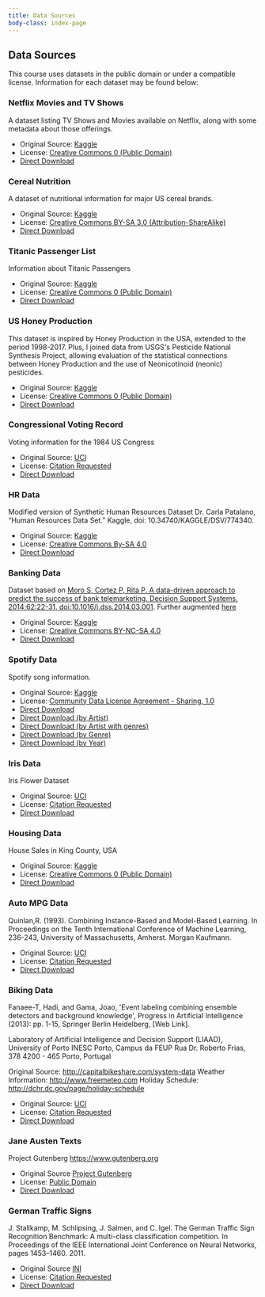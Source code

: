 ```yaml
---
title: Data Sources
body-class: index-page
---
```


## Data Sources

This course uses datasets in the public domain or under a compatible license. Information for each dataset may be found below:

### Netflix Movies and TV Shows

A dataset listing TV Shows and Movies available on Netflix, along with some metadata about those offerings.

* Original Source: [Kaggle](https://www.kaggle.com/shivamb/netflix-shows)
* License: [Creative Commons 0 (Public Domain)](https://creativecommons.org/publicdomain/zero/1.0/)
* [Direct Download](https://raw.githubusercontent.com/lfalin/cse450-course/master/data/netflix_titles.csv)

### Cereal Nutrition

A dataset of nutritional information for major US cereal brands.

* Original Source: [Kaggle](https://www.kaggle.com/crawford/80-cereals)
* License: [Creative Commons BY-SA 3.0 (Attribution-ShareAlike)](https://creativecommons.org/licenses/by-sa/3.0/)
* [Direct Download](https://raw.githubusercontent.com/lfalin/cse450-course/master/data/cereal.csv)

### Titanic Passenger List

Information about Titanic Passengers

* Original Source: [Kaggle](https://www.kaggle.com/c/titanic/overview)
* License: [Creative Commons 0 (Public Domain)](https://creativecommons.org/publicdomain/zero/1.0/)
* [Direct Download](https://raw.githubusercontent.com/lfalin/cse450-course/master/data/titanic.csv)

### US Honey Production

This dataset is inspired by Honey Production in the USA, extended to the period 1998-2017. Plus, I joined data from USGS's Pesticide National Synthesis Project, allowing evaluation of the statistical connections between Honey Production and the use of Neonicotinoid (neonic) pesticides.

* Original Source: [Kaggle](https://www.kaggle.com/kevinzmith/honey-with-neonic-pesticide)
* License: [Creative Commons 0 (Public Domain)](https://creativecommons.org/publicdomain/zero/1.0/)
* [Direct Download](https://raw.githubusercontent.com/lfalin/cse450-course/master/data/honey.csv)

### Congressional Voting Record

Voting information for the 1984 US Congress

* Original Source: [UCI](https://archive.ics.uci.edu/ml/datasets/Congressional+Voting+Records)
* License: [Citation Requested](https://archive.ics.uci.edu/ml/citation_policy.html)
* [Direct Download](https://raw.githubusercontent.com/lfalin/cse450-course/master/data/house-votes-84.csv)

### HR Data

Modified version of Synthetic Human Resources Dataset
Dr. Carla Patalano, “Human Resources Data Set.” Kaggle, doi: 10.34740/KAGGLE/DSV/774340.

* Original Source: [Kaggle](https://www.kaggle.com/rhuebner/human-resources-data-set)
* License: [Creative Commons By-SA 4.0](https://creativecommons.org/licenses/by-sa/4.0/)
* [Direct Download](https://raw.githubusercontent.com/lfalin/cse450-course/master/data/hr.csv)

### Banking Data

Dataset based on [Moro S, Cortez P, Rita P. A data-driven approach to predict the success of bank telemarketing. Decision Support Systems. 2014;62:22-31. doi:10.1016/j.dss.2014.03.001](https://www.sciencedirect.com/science/article/abs/pii/S016792361400061X). Further augmented [here](https://www.kaggle.com/volodymyrgavrysh/bank-marketing-campaigns-dataset)

* Original Source: [Kaggle](https://www.kaggle.com/volodymyrgavrysh/bank-marketing-campaigns-dataset)
* License: [Creative Commons BY-NC-SA 4.0](https://creativecommons.org/licenses/by-nc-sa/4.0/)
* [Direct Download](https://raw.githubusercontent.com/lfalin/cse450-course/master/data/bank.csv)

### Spotify Data

Spotify song information.

* Original Source: [Kaggle](https://www.kaggle.com/yamaerenay/spotify-dataset-19212020-160k-tracks)
* License: [Community Data License Agreement - Sharing, 1.0](https://cdla.io/sharing-1-0/)
* [Direct Download](https://raw.githubusercontent.com/lfalin/cse450-course/master/data/spotify/data.csv)
* [Direct Download (by Artist)](https://raw.githubusercontent.com/lfalin/cse450-course/master/data/spotify/data_by_artist.csv)
* [Direct Download (by Artist with genres)](https://raw.githubusercontent.com/lfalin/cse450-course/master/data/spotify/data_by_artist_w_genres.csv)
* [Direct Download (by Genre)](https://raw.githubusercontent.com/lfalin/cse450-course/master/data/spotify/data_by_genres.csv)
* [Direct Download (by Year)](https://raw.githubusercontent.com/lfalin/cse450-course/master/data/spotify/data_by_year.csv)

### Iris Data

Iris Flower Dataset

* Original Source: [UCI](https://archive.ics.uci.edu/ml/datasets/iris)
* License: [Citation Requested](https://archive.ics.uci.edu/ml/citation_policy.html)
* [Direct Download](https://raw.githubusercontent.com/lfalin/cse450-course/master/data/iris.csv)

### Housing Data

House Sales in King County, USA

* Original Source: [Kaggle](https://www.kaggle.com/harlfoxem/housesalesprediction)
* License: [Creative Commons 0 (Public Domain)](https://creativecommons.org/publicdomain/zero/1.0/)
* [Direct Download](https://raw.githubusercontent.com/lfalin/cse450-course/master/data/housing.csv)

### Auto MPG Data

Quinlan,R. (1993). Combining Instance-Based and Model-Based Learning. In Proceedings on the Tenth International Conference of Machine Learning, 236-243, University of Massachusetts, Amherst. Morgan Kaufmann. 

* Original Source: [UCI](https://archive.ics.uci.edu/ml/datasets/auto+mpg)
* License: [Citation Requested](https://archive.ics.uci.edu/ml/citation_policy.html)
* [Direct Download](https://raw.githubusercontent.com/lfalin/cse450-course/master/data/mpg.csv)

### Biking Data

Fanaee-T, Hadi, and Gama, Joao, 'Event labeling combining ensemble detectors and background knowledge', Progress in Artificial Intelligence (2013): pp. 1-15, Springer Berlin Heidelberg, [Web Link]. 

Laboratory of Artificial Intelligence and Decision Support (LIAAD), University of Porto 
INESC Porto, Campus da FEUP 
Rua Dr. Roberto Frias, 378 
4200 - 465 Porto, Portugal 

Original Source: http://capitalbikeshare.com/system-data 
Weather Information: http://www.freemeteo.com 
Holiday Schedule: http://dchr.dc.gov/page/holiday-schedule

* Original Source: [UCI](https://archive.ics.uci.edu/ml/datasets/bike+sharing+dataset)
* License: [Citation Requested](https://archive.ics.uci.edu/ml/citation_policy.html)
* [Direct Download](https://raw.githubusercontent.com/lfalin/cse450-course/master/data/bikes.csv)

### Jane Austen Texts

Project Gutenberg https://www.gutenberg.org

* Original Source [Project Gutenberg](https://www.gutenberg.org/ebooks/author/68)
* License: [Public Domain](https://www.gutenberg.org/policy/permission.html)
* [Direct Download](https://raw.githubusercontent.com/lfalin/cse450-course/master/data/austen/)

### German Traffic Signs

J. Stallkamp, M. Schlipsing, J. Salmen, and C. Igel. The German Traffic Sign Recognition Benchmark: A multi-class classification competition. In Proceedings of the IEEE International Joint Conference on Neural Networks, pages 1453–1460. 2011. 

* Original Source [INI](http://benchmark.ini.rub.de/index.php?section=gtsrb&subsection=news)
* License: [Citation Requested](http://benchmark.ini.rub.de/index.php?section=gtsrb&subsection=dataset#Citation)
* [Direct Download]()